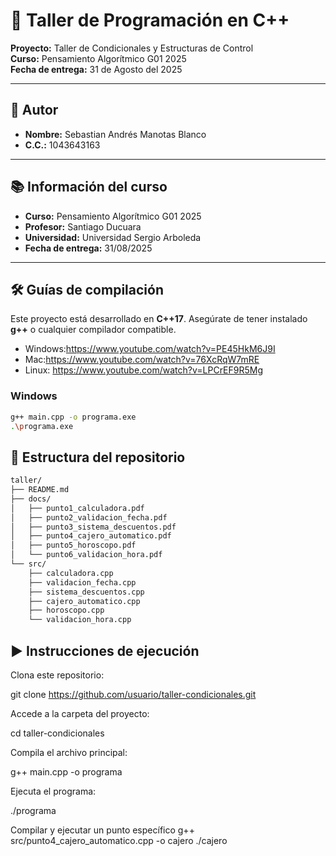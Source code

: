 # 🧩 Taller de Programación en C++  
**Proyecto:** Taller de Condicionales y Estructuras de Control  
**Curso:** Pensamiento Algorítmico G01 2025  
**Fecha de entrega:** 31 de Agosto del 2025  

---

## 👤 Autor
- **Nombre:** Sebastian Andrés Manotas Blanco  
- **C.C.:** 1043643163  

---

## 📚 Información del curso
- **Curso:** Pensamiento Algorítmico G01 2025  
- **Profesor:** Santiago Ducuara  
- **Universidad:** Universidad Sergio Arboleda  
- **Fecha de entrega:** 31/08/2025  

---

## 🛠️ Guías de compilación

Este proyecto está desarrollado en **C++17**. Asegúrate de tener instalado **g++** o cualquier compilador compatible.
- Windows:https://www.youtube.com/watch?v=PE45HkM6J9I
- Mac:https://www.youtube.com/watch?v=76XcRqW7mRE
- Linux: https://www.youtube.com/watch?v=LPCrEF9R5Mg

### **Windows**
```bash
g++ main.cpp -o programa.exe
.\programa.exe
```
## 📂 Estructura del repositorio
```bash
taller/
├── README.md
├── docs/
│   ├── punto1_calculadora.pdf
│   ├── punto2_validacion_fecha.pdf
│   ├── punto3_sistema_descuentos.pdf
│   ├── punto4_cajero_automatico.pdf
│   ├── punto5_horoscopo.pdf
│   └── punto6_validacion_hora.pdf
└── src/
    ├── calculadora.cpp
    ├── validacion_fecha.cpp
    ├── sistema_descuentos.cpp
    ├── cajero_automatico.cpp
    ├── horoscopo.cpp
    └── validacion_hora.cpp
```
## ▶️ Instrucciones de ejecución

Clona este repositorio:

git clone https://github.com/usuario/taller-condicionales.git


Accede a la carpeta del proyecto:

cd taller-condicionales


Compila el archivo principal:

g++ main.cpp -o programa


Ejecuta el programa:

./programa

Compilar y ejecutar un punto específico
g++ src/punto4_cajero_automatico.cpp -o cajero
./cajero

